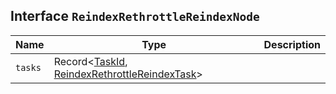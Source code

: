 ## Interface `ReindexRethrottleReindexNode`

| Name | Type | Description |
| - | - | - |
| `tasks` | Record<[TaskId](./TaskId.md), [ReindexRethrottleReindexTask](./ReindexRethrottleReindexTask.md)> | &nbsp; |
